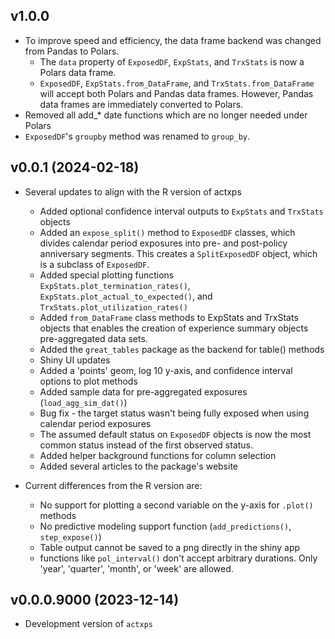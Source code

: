 ## v1.0.0

- To improve speed and efficiency, the data frame backend was changed from Pandas to Polars. 
  - The `data` property of `ExposedDF`, `ExpStats`, and `TrxStats` is now a Polars data frame.
  - `ExposedDF`, `ExpStats.from_DataFrame`, and `TrxStats.from_DataFrame` will accept both Polars and Pandas data frames. However, Pandas data frames are immediately converted to Polars.
- Removed all add_* date functions which are no longer needed under Polars
- `ExposedDF`'s `groupby` method was renamed to `group_by`.

## v0.0.1 (2024-02-18)

- Several updates to align with the R version of actxps
  
  - Added optional confidence interval outputs to `ExpStats` and `TrxStats` objects
  - Added an `expose_split()` method to `ExposedDF` classes, which divides calendar period exposures into pre- and post-policy anniversary segments. This creates a `SplitExposedDF` object, which is a subclass of `ExposedDF`.
  - Added special plotting functions `ExpStats.plot_termination_rates()`, `ExpStats.plot_actual_to_expected()`, and `TrxStats.plot_utilization_rates()`
  - Added `from_DataFrame` class methods to ExpStats and TrxStats objects that enables the creation of experience summary objects pre-aggregated data sets.
  - Added the `great_tables` package as the backend for table() methods
  - Shiny UI updates  
  - Added a 'points' geom, log 10 y-axis, and confidence interval options to plot methods
  - Added sample data for pre-aggregated exposures (`load_agg_sim_dat()`)
  - Bug fix - the target status wasn't being fully exposed when using calendar period exposures
  - The assumed default status on `ExposedDF` objects is now the most common status instead of the first observed status.
  - Added helper background functions for column selection
  - Added several articles to the package's website

- Current differences from the R version are:

  - No support for plotting a second variable on the y-axis for `.plot()` methods
  - No predictive modeling support function (`add_predictions()`, `step_expose()`)
  - Table output cannot be saved to a png directly in the shiny app
  - functions like `pol_interval()` don't accept arbitrary durations. Only 'year', 'quarter', 'month', or 'week' are allowed.


## v0.0.0.9000 (2023-12-14)

- Development version of `actxps`